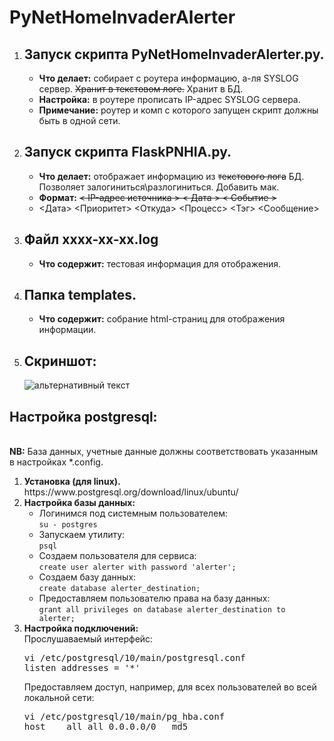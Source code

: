 # PyNetHomeInvaderAlerter
<ol>
<li><h2>Запуск скрипта PyNetHomeInvaderAlerter.py.</h2></li>
<ul>
<li><b>Что делает:</b> собирает с роутера информацию, а-ля SYSLOG сервер. <del>Хранит в текстовом логе.</del> Хранит в БД.</li>
<li><b>Настройка:</b> в роутере прописать IP-адрес SYSLOG сервера.</li>
<li><b>Примечание:</b> роутер и комп с которого запущен скрипт должны быть в одной сети.</li>
</ul>
  
<li><h2>Запуск скрипта FlaskPNHIA.py.</h2></li>
<ul>
<li><b>Что делает:</b> отображает информацию из <s>текстового лога</s> БД. Позволяет залогиниться\разлогиниться. Добавить мак.</li>
<li><b>Формат:</b> <s>< IP-адрес источника > < Дата > < Событие ></s></li>
<li> <Дата> <Приоритет> <Откуда> <IP> <Процесс> <Тэг> <Сообщение> </li> 
</ul>

<li><h2>Файл xxxx-xx-xx.log </h2></li>
<ul>
<li><b>Что содержит:</b> тестовая информация для отображения.</li>
</ul>

<li><h2>Папка templates.</h2></li>
<ul>
<li><b>Что содержит:</b> собрание html-страниц для отображения информации.</li>
</ul>

<li><h2>Скриншот:</h2></li>
<img src="https://github.com/dim5x/PyNetHomeInvaderAlerter/raw/master/Screenshot.PNG" alt="альтернативный текст">  
</ol>

<h2>Настройка postgresql:</h2><br>
<b>NB:</b> База данных, учетные данные должны соответствовать указанным в настройках *.config.<br>
<ol>
  <li><b>Установка (для linux).</b><br>
https://www.postgresql.org/download/linux/ubuntu/</li>
  <li><b>Настройка базы данных:</b>
<ul>
<li>Логинимся под системным пользователем:<br>
<code>su - postgres</code></li>
<li>Запускаем утилиту:<br>
<code>psql</code></li>
<li>Создаем пользователя для сервиса:<br>
<code>create user alerter with password 'alerter';</code></li>
<li>Создаем базу данных:<br>
<code>create database alerter_destination;</code></li>
<li>Предоставляем пользователю права на базу данных:<br>
<code>grant all privileges on database alerter_destination to alerter;</code></li>
</ul>
</li>
  <li><b>Настройка подключений:</b><br>
Прослушаваемый интерфейс:<br/>
<pre>vi /etc/postgresql/10/main/postgresql.conf
listen_addresses = '*'</pre>
Предоставляем доступ, например, для всех пользователей во всей локальной сети:<br>
<pre>vi /etc/postgresql/10/main/pg_hba.conf
host	all	all	0.0.0.0/0	md5</pre></li>
</ol>